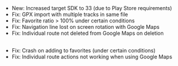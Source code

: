 ##
- New: Increased target SDK to 33 (due to Play Store requirements)
- Fix: GPX import with multiple tracks in same file
- Fix: Favorite ratio > 100% under certain conditions
- Fix: Navigation line lost on screen rotation with Google Maps
- Fix: Individual route not deleted from Google Maps on deletion

##
- Fix: Crash on adding to favorites (under certain conditions)
- Fix: Individual route actions not working when using Google Maps
